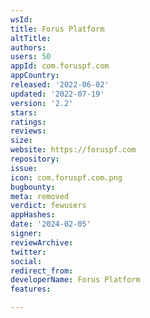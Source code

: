 ```yaml
---
wsId: 
title: Forus Platform
altTitle: 
authors: 
users: 50
appId: com.foruspf.com
appCountry: 
released: '2022-06-02'
updated: '2022-07-19'
version: '2.2'
stars: 
ratings: 
reviews: 
size: 
website: https://foruspf.com
repository: 
issue: 
icon: com.foruspf.com.png
bugbounty: 
meta: removed
verdict: fewusers
appHashes: 
date: '2024-02-05'
signer: 
reviewArchive: 
twitter: 
social: 
redirect_from: 
developerName: Forus Platform
features: 

---
```


